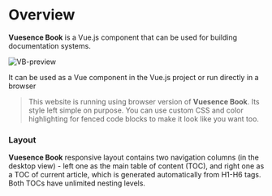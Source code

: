 # Overview

**Vuesence Book** is a Vue.js component that can be used for building documentation systems.

![VB-preview](images/vb-preview.gif)

It can be used as a Vue component in the Vue.js project or run directly in a browser

> This website is running using browser version of **Vuesence Book**. Its style left simple on purpose. You can use custom CSS and color highlighting for fenced code blocks to make it look like you want too.

### Layout

**Vuesence Book** responsive layout contains two navigation columns (in the desktop view) - left one as the main table of content (TOC), and right one as a TOC of current article, which is generated automatically from H1-H6 tags. Both TOCs have unlimited nesting levels.
